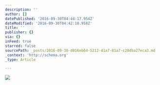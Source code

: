 ```yaml
---
description: ''
author: []
datePublished: '2016-09-30T04:44:17.954Z'
dateModified: '2016-09-30T04:42:10.958Z'
title: ''
publisher: {}
via: {}
inFeed: true
starred: false
sourcePath: _posts/2016-09-30-d016eb64-5212-41a7-81a7-c28dba27eca3.md
_context: 'http://schema.org'
_type: Article

---
```

![](https://the-grid-user-content.s3-us-west-2.amazonaws.com/148e1a49-6399-4048-957a-d215005338ea.jpg)